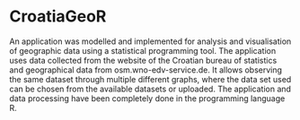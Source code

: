 # CroatiaGeoR
An application was modelled and implemented for analysis and visualisation of geographic data using a statistical programming tool. The application uses data collected from the website of the Croatian bureau of statistics and geographical data from osm.wno-edv-service.de. 
It allows observing the same dataset through multiple different graphs, where the data set used can be chosen from the available datasets or uploaded. The application and data processing have been completely done in the programming language R.
